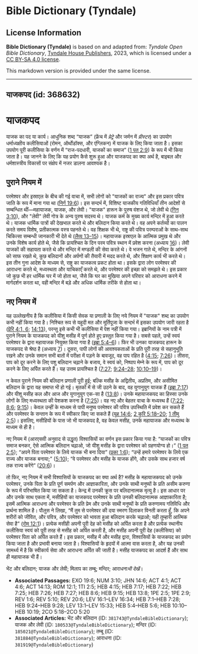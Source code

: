 # Bible Dictionary (Tyndale)

## License Information

**Bible Dictionary (Tyndale)** is based on and adapted from: _Tyndale Open Bible Dictionary_, [Tyndale House Publishers](https://tyndaleopenresources.com/), 2023, which is licensed under a [CC BY-SA 4.0 license](https://creativecommons.org/licenses/by-sa/4.0/legalcode.en).

This markdown version is provided under the same license.



--------------------------------

## याजकपद (id: 368632)

याजकपद
======

याजक का पद या कार्य। आधुनिक शब्द “याजक” (फ्रेंच में *प्रेट्रे* और जर्मन में *प्रीस्टर*) का उपयोग धर्माध्यक्षीय कलीसियाओं (रोमन, ऑर्थोडॉक्स, और एंग्लिकन) में याजक के लिए किया जाता है। इसका उपयोग पूरी कलीसिया के वर्णन में “राज\-पदधारी, याजकों का समाज” ([1 पत 2:9](https://ref.ly/1Pet2:9)) के रूप में भी किया जाता है। यह जानने के लिए कि यह प्रयोग कैसे शुरू हुआ और याजकपद का क्या अर्थ है, बाइबल और धर्मशास्त्रीय विकासों पर संक्षेप में नजर डालना आवश्यक है।

पुराने नियम में
---------------

परमेश्वर और इस्राएल के बीच की गई वाचा में, सभी लोगों को "याजकों का राज्य" और इस प्रकार पवित्र जाति के रूप में माना गया था ([निर्ग 19:6](https://ref.ly/Exod19:6))। इस सन्दर्भ में, विशिष्ट याजकीय गतिविधियाँ तीन आदेशों से सम्बन्धित थीं—महायाजक, याजक, और लेवी। "याजक" हारून के पुरुष वंशज थे, जो लेवी थे ([गिन 3:10](https://ref.ly/Num3:10)), और "लेवी" लेवी गोत्र के अन्य पुरुष सदस्य थे। याजक कर्म के मुख्य कार्य मन्दिर में हुआ करते थे। याजक धार्मिक पात्रों की देखभाल करते थे और बलिदान किया करते थे। वह अपने कर्तव्यों का पालन करते समय विशेष, प्रतीकात्मक वस्त्र पहनते थे। वह शिक्षक भी थे, राष्ट्र की पवित्र परम्पराओं के साथ\-साथ चिकित्सा सम्बन्धी जानकारी भी देते थे ([लैव्य 13–15](https://ref.ly/Lev13:1-Lev15:33))। महायाजक इस्राएल के आत्मिक प्रमुख थे और उनके विशेष कार्य होते थे, जैसे कि प्रायश्चित के दिन परम पवित्र स्थान में प्रवेश करना (अध्याय [16](https://ref.ly/Lev16:1-Lev16:34))। लेवी याजकों की सहायता करते थे और मन्दिर में मण्डली की सेवा करते थे। वे भजन गाते थे, मन्दिर के आंगनों को साफ रखते थे, कुछ बलिदानों और अर्पणों की तैयारी में मदद करते थे, और शिक्षण कार्य भी करते थे। इस तीन गुना आदेश के माध्यम से, राष्ट्र का याजकत्व प्रकट होता था। इसके द्वारा लोग परमेश्वर की आराधना करते थे, मध्यस्थता और याचिकाएँ करते थे, और परमेश्वर की इच्छा को समझते थे। इस प्रकार जो कुछ भी हर धार्मिक घर में जो होता था, जैसे कि घर का मुखिया अपने परिवार को आराधना करने में मार्गदर्शन करता था, वही मन्दिर में बड़े और अधिक धार्मिक तरीके से होता था।

नए नियम में
-----------

यह उल्लेखनीय है कि कलीसिया में किसी सेवक या प्रणाली के लिए नये नियम में "याजक" शब्द का उपयोग कभी नहीं किया गया है। निश्चित रूप से यहूदी मत और मूर्तिपूजा के सन्दर्भ में इसका उपयोग जारी रहता है ([प्रेरि 4:1, 6](https://ref.ly/Acts4:1,Acts4:6); [14:13](https://ref.ly/Acts14:13)), परन्तु इसे कभी भी कलीसिया में पेश नहीं किया गया। इब्रानियों के नाम पत्री में पुराने नियम के याजकपद को यीशु मसीह में पूर्ण होते हुए प्रस्तुत किया गया है। सबसे पहले, उन्हें स्वयं परमेश्वर के द्वारा महायाजक नियुक्त किया गया है ([इब्रा 5:4–6](https://ref.ly/Heb5:4-Heb5:6))। फिर भी उनका याजकपद हारून के याजकपद से श्रेष्ठ है (अध्याय [7](https://ref.ly/Heb7:1-Heb7:28))। दूसरा, पापी लोगों की आवश्यकताओं के प्रति पूरी तरह से सहानुभूति रखने और उनके समान सभी बातों में परीक्षा में पड़ने के बावजूद, वह पाप रहित है ([4:15](https://ref.ly/Heb4:15); [7:26](https://ref.ly/Heb7:26))। तीसरा, पाप को दूर करने के लिए पशु बलिदान चढ़ाने के बजाय, वे स्वयं को, निष्पाप मेम्ने के रूप में, पाप को दूर करने के लिए अर्पित करते हैं। यह उत्तम प्रायश्चित है ([7:27](https://ref.ly/Heb7:27); [9:24–28](https://ref.ly/Heb9:24-Heb9:28); [10:10–19](https://ref.ly/Heb10:10-Heb10:19))।

न केवल पुराने नियम की बलिदान प्रणाली पूरी हुई; बल्कि मसीह के अद्वितीय, अप्रतिम, और असीमित बलिदान के द्वारा यह समाप्त भी हो गई। मृतकों में से जी उठने के बाद, वह युगानुयुग याजक हैं ([इब्रा 7:17](https://ref.ly/Heb7:17)) और यीशु मसीह कल और आज और युगानुयुग एक\-सा है ([13:8](https://ref.ly/Heb13:8))। उनके महायाजकपद का हिस्सा उनके लोगों के लिए मध्यस्थता की पेशकश करना है ([7:25](https://ref.ly/Heb7:25))। वह नए और बेहतर वाचा के मध्यस्थ हैं ([7:22](https://ref.ly/Heb7:22); [8:6](https://ref.ly/Heb8:6); [9:15](https://ref.ly/Heb9:15))। केवल उन्हीं के माध्यम से पापी मनुष्य परमेश्वर की पवित्र उपस्थिति में प्रवेश कर सकते हैं और परमेश्वर के सन्तान के रूप में स्वीकार किए जा सकते हैं ([यूह 14:6](https://ref.ly/John14:6); [2 कुरि 5:18–20](https://ref.ly/2Cor5:18-2Cor5:20); [1 तीमु 2:5](https://ref.ly/1Tim2:5))। इसलिए, मसीहियों के पास जो भी याजकपद है, वह केवल मसीह, उनके महायाजक और मध्यस्थ के माध्यम से ही है।

नए नियम में (आरएसवी अनुवाद से उद्धृत) विश्वासियों का वर्णन इस प्रकार किया गया है: “याजकों का पवित्र समाज बनकर, ऐसे आत्मिक बलिदान चढ़ाओ, जो यीशु मसीह के द्वारा परमेश्वर को ग्रहणयोग्य हो।” ([1 पत 2:5](https://ref.ly/1Pet2:5)); “अपने पिता परमेश्वर के लिये याजक भी बना दिया” ([प्रका 1:6](https://ref.ly/Rev1:6)); “उन्हें हमारे परमेश्वर के लिये एक राज्य और याजक बनाया;” ([5:10](https://ref.ly/Rev5:10)); “वे परमेश्वर और मसीह के याजक होंगे, और उसके साथ हजार वर्ष तक राज्य करेंगे” ([20:6](https://ref.ly/Rev20:6))।

तो फिर, नए नियम में सभी विश्वासियों के याजकपद का क्या अर्थ है? मसीह के महायाजकपद को उनके परमेश्वर, उनके पिता के प्रति पूर्ण समर्पण और आज्ञाकारिता, और उनके साथी मनुष्यों के प्रति असीम करुणा के रूप में परिभाषित किया जा सकता है। केन्द्र में उनकी क्रूस पर बलिदानात्मक मृत्यु है। इस आधार पर और उनके साथ एकता में, मसीहियों का याजकपद परमेश्वर के प्रति उनकी बलिदानात्मक आज्ञाकारिता है; इसमें आत्मिक आराधना और परमेश्वर के प्रति प्रेम और उनके साथी मनुष्यों के प्रति करुणामय गतिविधि और प्रार्थना शामिल है। पौलुस ने लिखा, “मैं तुम से परमेश्वर की दया स्मरण दिलाकर विनती करता हूँ, कि अपने शरीरों को जीवित, और पवित्र, और परमेश्वर को भावता हुआ बलिदान करके चढ़ाओ; यही तुम्हारी आत्मिक सेवा है” ([रोम 12:1](https://ref.ly/Rom12:1))। प्रत्येक मसीही अपनी पूरी देह को मसीह को अर्पित करता है और प्रत्येक स्थानीय कलीसिया स्वयं को पूरी तरह से मसीह को अर्पित करती है, और मसीह अपनी पूरी देह (कलीसिया) को परमेश्वर पिता को अर्पित करते हैं। इस प्रकार, मसीह में और मसीह द्वारा, विश्वासियों के याजकपद का प्रयोग किया जाता है और प्रभावी बनाया जाता है। विश्वासियों के हृदयों में आत्मा वास करता है, और यह उनकी सामर्थ्य में है कि स्वीकार्य सेवा और आराधना अर्पित की जाती है। मसीह याजकपद का आदर्श हैं और साथ ही महायाजक भी हैं।

भेंट और बलिदान; याजक और लेवी; मिलाप का तम्बू; मन्दिर; आराधना*भी देखें*।

* **Associated Passages:** EXO 19:6; NUM 3:10; JHN 14:6; ACT 4:1; ACT 4:6; ACT 14:13; ROM 12:1; 1TI 2:5; HEB 4:15; HEB 7:17; HEB 7:22; HEB 7:25; HEB 7:26; HEB 7:27; HEB 8:6; HEB 9:15; HEB 13:8; 1PE 2:5; 1PE 2:9; REV 1:6; REV 5:10; REV 20:6; LEV 16:1–LEV 16:34; HEB 7:1–HEB 7:28; HEB 9:24–HEB 9:28; LEV 13:1–LEV 15:33; HEB 5:4–HEB 5:6; HEB 10:10–HEB 10:19; 2CO 5:18–2CO 5:20
* **Associated Articles:** भेंट और बलिदान (ID: `381743@TyndaleBibleDictionary`); याजक और लेवी (ID: `180533@TyndaleBibleDictionary`); मन्दिर (ID: `185021@TyndaleBibleDictionary`); तम्बू (ID: `381884@TyndaleBibleDictionary`); आराधना (ID: `381919@TyndaleBibleDictionary`)

